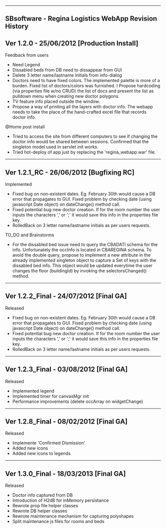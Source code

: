 ------------------------------------------------------------------------
SBsoftware - Regina Logistics WebApp
Revision History
------------------------------------------------------------------------
Ver 1.2.0 - 25/06/2012 [Production Install]
------------------------------------------------------------------------
Feedback from users
- Need Legend
- Dissabled beds from DB need to dissappear from GUI
- Delete 3 letter name/lastname initials from info-dialog
- Doctors need to have fixed colors. The implemented palette
  is more of a burden. Fixed list of doctors/colors was furnished. I
  Propose hardcoding (via properties file w/no CRUD) the  list of docs
  and present the list as pulldown menu when creating new doctor 
  polygons.
- TV feature info placed outside the window.
- Propose a way of printing all the layers with doctor info. The webapp
  needs to take the place of the hand-crafted excel file that records
  doctor info.
  
@Home post install
- Tried to access the site from different computers to see if changing
  the doctor info would be shared between sessions. Confirmed that the 
  singleton model used in servlet init works.
- Tried hot-deploy of app just by replacing the 'regina_webapp.war' file.

------------------------------------------------------------------------
Ver 1.2.1_RC - 26/06/2012 [Bugfixing RC]
------------------------------------------------------------------------
Implemented
- Fixed bug on non-existent dates. Eg. February 30th would cause a DB 
  error that propagates to GUI. Fixed problem by checking date (using 
  javascript Date object) on dateChange() method call.
- Fixed potential bug new doctor creation. If for the room number the
  user inputs the characters ',' or ';' it would save this info in the 
  properties file key.
- RolledBack on 3 letter name/lastname initials as per users requests.

TO_DO and Brainstorms
- For the dissabled bed issue need to query the CBADATI schema for the
  info. Unfortunately the occInfo is located in CBAREGINA schema. To 
  avoid the double query, propose to implement a new attribute in the 
  already implemented singleton object to capture a Set of keys with the
  dissabled bed info. This object would be updated everytime the user
  changes the floor (buildingId) by invoking the selectorsChanged()
  method.  
  
------------------------------------------------------------------------
Ver 1.2.2_Final - 24/07/2012 [Final GA]
------------------------------------------------------------------------
Released
- Fixed bug on non-existent dates. Eg. February 30th would cause a DB 
  error that propagates to GUI. Fixed problem by checking date (using 
  javascript Date object) on dateChange() method call.
- Fixed potential bug new doctor creation. If for the room number the
  user inputs the characters ',' or ';' it would save this info in the 
  properties file key.
- RolledBack on 3 letter name/lastname initials as per users requests. 

------------------------------------------------------------------------
Ver 1.2.3_Final - 03/08/2012 [Final GA]
------------------------------------------------------------------------
Released
- Implemented legend
- Implemented timer for canvasMgr init
- Performance improvements (delete occArray on widgetChange)

------------------------------------------------------------------------
Ver 1.2.8_Final - 08/02/2012 [Final GA]
------------------------------------------------------------------------
Released
- Implemente 'Confirmed Dismission'
- Added new icons
- Added new icons to legends

------------------------------------------------------------------------
Ver 1.3.0_Final - 18/03/2013 [Final GA]
------------------------------------------------------------------------
Released
- Doctor info captured from DB
- Introduction of H2dB for inMemory persistance
- Rewrote prop file helper classes
- Rewrote DB helper classes
- Rewrote maintenance mechanism for capturing polyshapes
- Split maintenance js files for rooms and beds